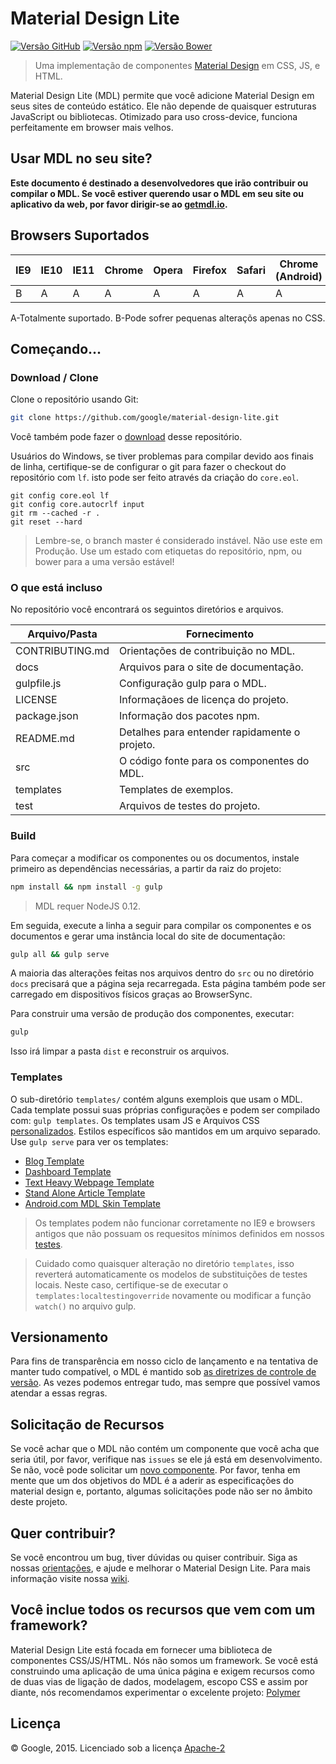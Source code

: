 # Material Design Lite

[![Versão GitHub](https://badge.fury.io/gh/google%2Fmaterial-design-lite.svg)](https://badge.fury.io/gh/google%2Fmaterial-design-lite) [![Versão npm](https://badge.fury.io/js/material-design-lite.svg)](https://badge.fury.io/js/material-design-lite) [![Versão Bower](https://badge.fury.io/bo/material-design-lite.svg)](https://badge.fury.io/bo/material-design-lite)

> Uma implementação de componentes [Material Design](http://www.google.com/design/spec/material-design/introduction.html) em CSS, JS, e HTML.

Material Design Lite (MDL) permite que você adicione Material Design em seus sites de conteúdo estático. Ele não depende de quaisquer estruturas JavaScript ou bibliotecas. Otimizado para uso cross-device, funciona perfeitamente em browser mais velhos.

## Usar MDL no seu site?

**Este documento é destinado a desenvolvedores que irão contribuir ou compilar o MDL. Se você estiver querendo usar o MDL em seu site ou aplicativo da web, por favor dirigir-se ao
[getmdl.io](http://getmdl.io).**

## Browsers Suportados

| IE9 | IE10 | IE11 | Chrome | Opera | Firefox | Safari | Chrome (Android) | Mobile Safari |
|-----|------|------|--------|-------|---------|--------|------------------|---------------|
| B   | A    | A    | A      | A     | A       | A      | A                | A             |

A-Totalmente suportado. B-Pode sofrer pequenas alteraçõs apenas no CSS.

## Começando...

### Download / Clone

Clone o repositório usando Git:

```bash
git clone https://github.com/google/material-design-lite.git
```

Você também pode fazer o [download](https://github.com/google/material-design-lite/archive/master.zip) desse repositório.

Usuários do Windows, se  tiver problemas para compilar devido aos finais de linha, certifique-se de configurar o git para fazer o checkout do repositório com `lf`. isto pode ser feito através da criação do `core.eol`.

```
git config core.eol lf
git config core.autocrlf input
git rm --cached -r .
git reset --hard
```

> Lembre-se, o branch master é considerado instável. Não use este em Produção. Use um estado com etiquetas do repositório, npm, ou bower para a uma versão estável!

### O que está incluso

No repositório você encontrará os seguintos diretórios e arquivos.

| Arquivo/Pasta   | Fornecimento                                   |
|-----------------|------------------------------------------------|
| CONTRIBUTING.md | Orientações de contribuição no MDL.            |
| docs            | Arquivos para o site de documentação.          |
| gulpfile.js     | Configuração gulp para o MDL.                  |
| LICENSE         | Informaçãoes de licença do projeto.            |
| package.json    | Informação dos pacotes npm.                    |
| README.md       | Detalhes para entender rapidamente o projeto.  |
| src             | O código fonte para os componentes do MDL.     |
| templates       | Templates de exemplos.                         |
| test            | Arquivos de testes do projeto.                 |

### Build

Para começar a modificar os componentes ou os documentos, instale primeiro as dependências necessárias, a partir da raiz do projeto:

```bash
npm install && npm install -g gulp
```

> MDL requer NodeJS 0.12.

Em seguida, execute a linha a seguir para compilar os componentes e os documentos e gerar uma instância local do site de documentação:

```bash
gulp all && gulp serve
```

A maioria das alterações feitas nos arquivos dentro do `src` ou no diretório `docs` precisará que  a página seja recarregada. Esta página também pode ser carregado em dispositivos físicos graças ao BrowserSync.

Para construir uma versão de produção dos componentes, executar:

```bash
gulp
```

Isso irá limpar a pasta `dist` e reconstruir os arquivos.

### Templates

O sub-diretório `templates/` contém alguns exemplois que usam o MDL. Cada template possui suas próprias configurações e podem ser compilado com: `gulp templates`. Os templates usam JS e Arquivos CSS [personalizados](http://www.getmdl.io/customize/index.html). Estilos específicos são mantidos em um arquivo separado. Use `gulp serve` para ver os templates:

* [Blog Template](http://www.getmdl.io/templates/blog)
* [Dashboard Template](http://www.getmdl.io/templates/dashboard)
* [Text Heavy Webpage Template](http://www.getmdl.io/templates/text-only)
* [Stand Alone Article Template](http://www.getmdl.io/templates/article)
* [Android.com MDL Skin Template](http://www.getmdl.io/templates/android-dot-com)

>Os templates podem não funcionar corretamente no IE9 e browsers antigos que não possuam os requesitos mínimos definidos em nossos [testes](https://github.com/google/material-design-lite/blob/87c48c22416c3e83850f7711365b2a43ba19c5ce/src/mdlComponentHandler.js#L336-L349).


>Cuidado como quaisquer alteração no diretório `templates`, isso  reverterá automaticamente os modelos de substituições de testes locais. Neste caso, certifique-se de executar o `templates:localtestingoverride` novamente ou modificar a função `watch()` no arquivo gulp.

## Versionamento

Para fins de transparência em nosso ciclo de lançamento e na tentativa de manter tudo compatível, o MDL é mantido sob [as diretrizes de controle de versão](http://semver.org/). As vezes podemos entregar tudo, mas sempre que possível vamos atendar a essas regras.

## Solicitação de Recursos

Se você achar que o MDL não contém um componente que você acha que seria útil, por favor, verifique nas `issues` se ele já está em desenvolvimento. Se não, você pode solicitar um [novo componente](https://github.com/Google/material-design-lite/issues/new?title=[Component%20Request]%20{Component}&body=Please%20include:%0A*%20Description%0A*%20Material%20Design%20Spec%20link%0A*%20Use%20Case%28s%29).
Por favor, tenha em mente que um dos objetivos do MDL é a aderir as especificações do material  design e, portanto, algumas solicitações pode não ser no âmbito deste projeto.

## Quer contribuir?

Se você encontrou um bug, tiver dúvidas ou quiser contribuir. Siga as nossas
[orientações](https://github.com/google/material-design-lite/blob/master/CONTRIBUTING.md), e ajude e melhorar o Material Design Lite. Para mais informação visite nossa
[wiki](https://github.com/google/material-design-lite/wiki).

## Você inclue todos os recursos que vem com um framework?

Material Design Lite está focada em fornecer uma biblioteca de componentes CSS/JS/HTML. Nós não somos um framework. Se você está construindo uma aplicação de uma única página e exigem recursos como de duas vias de ligação de dados, modelagem, escopo CSS e assim por diante, nós recomendamos experimentar o excelente projeto: [Polymer](http://polymer-project.org)


## Licença

© Google, 2015. Licenciado sob a licença
[Apache-2](https://github.com/google/material-design-lite/blob/master/LICENSE)
